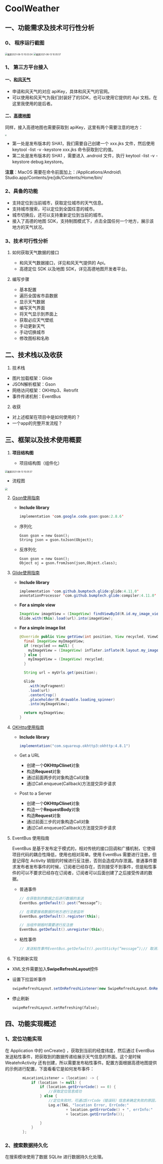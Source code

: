 # CoolWeather



## 一、功能需求及技术可行性分析

### 0、 程序运行截图

<img src="https://tva1.sinaimg.cn/large/008i3skNly1grgetjytm2j30u00wchdu.jpg" alt="截屏2021-06-13 10.03.04" style="zoom:50%;" />

<img src="https://tva1.sinaimg.cn/large/008i3skNly1grgewgowsdj30u00wfjvg.jpg" alt="截屏2021-06-13 10.05.57" style="zoom:50%;" />



### 1、 第三方平台接入

#### 一、[和风天气](https://dev.qweather.com/docs/start/#使用api)

- 申请和风天气的对应 apiKey，具体和风天气的官网。
- 可以使用和风天气为我们封装好了的SDK，也可以使用它提供的 Api 文档，在这里我使用的是后者。

#### 二、[高德地图](https://lbs.amap.com)

同样，接入高德地图也需要获取到 apiKey，这里有两个需要注意的地方：

<img src="https://tva1.sinaimg.cn/large/008i3skNly1grgbwd1kb8j30yf0u0k4d.jpg" style="zoom:33%;" />



- 第一处是发布版本的 SHA1，我们需要自己创建一个 xxx.jks 文件，然后使用 keytool -list -v -keystore xxx.jks 命令获取到它的值。
- 第二处是发布版本的 SHA1 ，需要进入 .android 文件，执行 keytool -list -v -keystore debug.keystore。

**注意**：MacOS 需要在命令前面加上：/Applications/Android\ Studio.app/Contents/jre/jdk/Contents/Home/bin/



### 2、具备的功能

- 支持定位到当前城市，获取定位城市的天气信息。
- 支持城市搜索，可以定位到全国任意的城市。
- 城市切换后，还可以支持重新定位到当前的城市。
- 接入了高德的地图 SDK，支持制图模式下，点击全国任何一个地方，展示该地方的天气状况。



### 3、技术可行性分析

1. 如何获取天气数据的接口
   - 和风天气数据接口，详见和风天气提供的 Api。
   - 高德定位 SDK 以及地图 SDK，详见高德地图开发者平台。

2. 编写步骤
   - 基本配置
   - 遍历全国省市县数据
   - 显示天气数据
   - 编写天气界面
   - 将天气显示到界面上
   - 获取必应天气壁纸
   - 手动更新天气
   - 手动切换城市
   - 修改图标和名称



## 二、技术栈以及收获

1. 技术栈

- 图片加载框架：Glide
- JSON解析框架：Gson
- 网络访问框架：OKHttp3、Retrofit
- 事件传递机制：EventBus

2. 收获

- 对上述框架在项目中是如何使用的？
- 一个app的完整开发流程？



## 三、框架以及技术使用概要

1. **项目结构图**

   - 项目结构图（组件化）

<img src="https://tva1.sinaimg.cn/large/008i3skNly1gydbapzyq5j30ls0zowha.jpg" alt="截屏2021-06-13 10.05.57" style="zoom:50%;" />

   - 流程图

<img src="https://tva1.sinaimg.cn/large/008i3skNly1grgctg2ptrj30p40lgqdc.jpg" style="zoom:50%;" />







2. [Gson使用指南](https://github.com/google/gson)

   - **Include library**

     ```java
     implementation 'com.google.code.gson:gson:2.8.6'
     ```

   - 序列化

     ```
     Gson gson = new Gson();
     String json = gson.toJson(Object);
     ```

   - 反序列化

     ```
     Gson gson = new Gson();
     Object oj = gson.fromJson(json,Object.class);
     ```





4. [Glide使用指南](https://github.com/bumptech/glide)

   - **Include library**

     ```java
     implementation 'com.github.bumptech.glide:glide:4.11.0'
     annotationProcessor 'com.github.bumptech.glide:compiler:4.11.0'
     ```

   - **For  a simple view**

     ```java
     ImageView imageView = (ImageView) findViewById(R.id.my_image_view);
     Glide.with(this).load(url).into(imageView);
     ```

   - **For a simple image list**

     ```java
     @Override public View getView(int position, View recycled, ViewGroup container) {
       final ImageView myImageView;
       if (recycled == null) {
         myImageView = (ImageView) inflater.inflate(R.layout.my_image_view, container, false);
       } else {
         myImageView = (ImageView) recycled;
       }

       String url = myUrls.get(position);

       Glide
         .with(myFragment)
         .load(url)
         .centerCrop()
         .placeholder(R.drawable.loading_spinner)
         .into(myImageView);

       return myImageView;
     }
     ```





5. [OKHttp使用指南](https://square.github.io/okhttp/)

   - **Include library**

     ```java
     implementation("com.squareup.okhttp3:okhttp:4.8.1")
     ```

   - Get a URL

     - 创建一个**OKHttpClinet**对象
     - 构造**Request**对象
     - 通过前面两步的对象构造Call对象
     - 通过Call.enqueue(Callback)方法提交异步请求

   - Post to a Server

     - 创建一个**OKHttpClinet**对象
     - 构造一个**RequestBody**对象
     - 构造**Request**对象
     - 通过前面三步的对象构造Call对象
     - 通过Call.enqueue(Callback)方法提交异步请求



6. EventBus 使用指南

   EventBus 是基于发布定于模式的，相对传统的接口回调和广播机制，它使得项目代码的耦合性降低，使用也相对简单。使用 EventBus 需要进行注册，但是记得在 Activity 销毁的时候进行反注册，否则会造成内存泄漏。普通事件要求发布者发布事件的时候，订阅者已经存在，否则接受不到事件，但是粘性事件的可以不要求已经存在订阅者，订阅者可以后面创建了之后接受传递的数据。



   - 普通事件

     ```java
     // 在获取到的数据之后进行数据的发送
     EventBus.getDefault().post(“message”);

     // 在需要接收数据的地方进行注册监听
     EventBus.getDefault().register(this);

     // 当组件销毁时需要进行反注册
     EventBus.getDefault().unregister(this);
     ```



   - 粘性事件

     ```java
     // 发送粘性事件EventBus.getDefault().postSticky(“message”);// 取消注册的时候有一点区别EventBus.getDefault().removeStickyEvent(LocationEventMessage.class);
     ```



7. 下拉刷新实现

- XML文件需要加入**SwipeRefreshLayout**控件

- 设置下拉监听事件

  ```java
  swipeRefreshLayout.setOnRefreshListener(new SwipeRefreshLayout.OnRefreshListener() {            @Override            public void onRefresh() {            }        });
  ```

- 停止刷新

  ```
  swipeRefreshLayout.setRefreshing(false);
  ```



## 四、功能实现概述

###  1、定位功能实现

在 Application 中的 onCreate() ，获取到当前的经度纬度，然后通过 EventBus 发送粘性事件，把获取到的数据传递给展示天气信息的界面。这个是时候 WeatehrActivity 还有创建，所以需要发布粘性事件。配置方面根据高德地图提供的示例进行配置，下面看看它是如何发布事件：

```java
        mLocationListener = (location) -> {
            if (location != null) {
                if (location.getErrorCode() == 0) {
                    //获取定位信息成功
                } else {
                    //定位失败时，可通过ErrCode（错误码）信息来确定失败的原因，errInfo是错误信息，详见错误码表。
                    Log.e(TAG, "location Error, ErrCode:"
                            + location.getErrorCode() + ", errInfo:"
                            + location.getErrorInfo());

                }
            }
        };
```
### 2、搜索数据持久化

在搜索模块使用了数据 SQLite 进行数据持久化处理。



